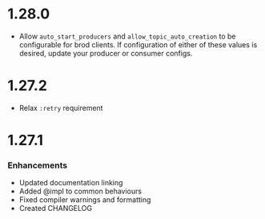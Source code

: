 # 1.28.0

* Allow `auto_start_producers` and `allow_topic_auto_creation` to be configurable for brod clients. If configuration of either of these values is desired, update your producer or consumer configs.

# 1.27.2

* Relax `:retry` requirement

# 1.27.1

### Enhancements

* Updated documentation linking
* Added @impl to common behaviours
* Fixed compiler warnings and formatting
* Created CHANGELOG

